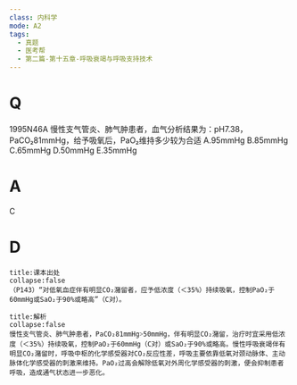 ```yaml
---
class: 内科学
mode: A2
tags:
  - 真题
  - 医考帮
  - 第二篇-第十五章-呼吸衰竭与呼吸支持技术
---
```


# Q
1995N46A 慢性支气管炎、肺气肿患者，血气分析结果为：pH7.38，PaCO₂81mmHg，给予吸氧后，PaO₂维持多少较为合适
A.95mmHg
B.85mmHg
C.65mmHg
D.50mmHg
E.35mmHg

# A
C
# D
```ad-note
title:课本出处
collapse:false
（P143）“对低氧血症伴有明显CO₂潴留者，应予低浓度（＜35%）持续吸氧，控制PaO₂于60mmHg或SaO₂于90%或略高”（C对）。
```

```ad-summary
title:解析
collapse:false
慢性支气管炎、肺气肿患者，PaCO₂81mmHg˃50mmHg，伴有明显CO₂潴留，治疗时宜采用低浓度（＜35%）持续吸氧，控制PaO₂于60mmHg（C对）或SaO₂于90%或略高。慢性呼吸衰竭伴有明显CO₂潴留时，呼吸中枢的化学感受器对CO₂反应性差，呼吸主要依靠低氧对颈动脉体、主动脉体化学感受器的刺激来维持。PaO₂过高会解除低氧对外周化学感受器的刺激，便会抑制患者呼吸，造成通气状态进一步恶化。
```

